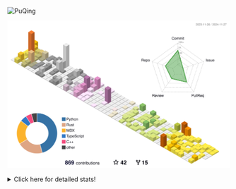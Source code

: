 ![PuQing](https://user-images.githubusercontent.com/27223114/171565019-9a56fae6-b08b-421f-99db-7e830da42371.png)

![](./profile-3d-contrib/profile-season-animate.svg)

<details>
<summary>Click here for detailed stats!</summary>

<!--START_SECTION:waka-->
![Lines of code](https://img.shields.io/badge/From%20Hello%20World%20I%27ve%20Written-1.4%20million%20lines%20of%20code-blue)

**🐱 My GitHub Data** 

> 📦 413.0 kB Used in GitHub's Storage 
 > 
> 🏆 708 Contributions in the Year 2024
 > 
> 🚫 Not Opted to Hire
 > 
> 📜 61 Public Repositories 
 > 
> 🔑 30 Private Repositories 
 > 
**I'm a Night 🦉** 

```text
🌞 Morning                509 commits         ██░░░░░░░░░░░░░░░░░░░░░░░   06.64 % 
🌆 Daytime                3299 commits        ███████████░░░░░░░░░░░░░░   43.07 % 
🌃 Evening                1706 commits        ██████░░░░░░░░░░░░░░░░░░░   22.27 % 
🌙 Night                  2146 commits        ███████░░░░░░░░░░░░░░░░░░   28.02 % 
```


📊 **This Week I Spent My Time On** 

```text
💬 Programming Languages: 
Browsing                 14 hrs 19 mins      █████████░░░░░░░░░░░░░░░░   37.94 % 
GitHubing                7 hrs 20 mins       █████░░░░░░░░░░░░░░░░░░░░   19.43 % 
Python                   4 hrs 18 mins       ███░░░░░░░░░░░░░░░░░░░░░░   11.40 % 
Fish Touching            2 hrs 40 mins       ██░░░░░░░░░░░░░░░░░░░░░░░   07.07 % 
Searching                2 hrs 15 mins       █░░░░░░░░░░░░░░░░░░░░░░░░   05.98 % 

🔥 Editors: 
Chrome                   27 hrs 17 mins      ██████████████████░░░░░░░   72.26 % 
VS Code                  8 hrs 37 mins       ██████░░░░░░░░░░░░░░░░░░░   22.85 % 
fish                     1 hr 50 mins        █░░░░░░░░░░░░░░░░░░░░░░░░   04.86 % 
Obsidian                 0 secs              ░░░░░░░░░░░░░░░░░░░░░░░░░   00.03 % 

💻 Operating System: 
Mac                      31 hrs 34 mins      █████████████████████░░░░   83.59 % 
Linux                    5 hrs 4 mins        ███░░░░░░░░░░░░░░░░░░░░░░   13.46 % 
WSL                      1 hr 7 mins         █░░░░░░░░░░░░░░░░░░░░░░░░   02.96 % 
```


<!--END_SECTION:waka-->
</details>
